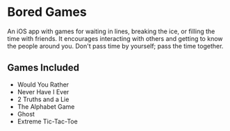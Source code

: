 # Bored Games
An iOS app with games for waiting in lines, breaking the ice, or filling the time with friends. It encourages interacting with others and getting to know the people around you. Don't pass time by yourself; pass the time together.

## Games Included
- Would You Rather 
- Never Have I Ever
- 2 Truths and a Lie
- The Alphabet Game
- Ghost
- Extreme Tic-Tac-Toe
